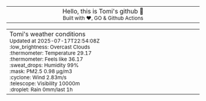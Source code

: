 
<div align="center">
<table>
<tbody>
<td align="center">
<img width="2000" height="0"><br>
Hello, this is Tomi's github 👋<br>
<sup>Built with ❤️, GO & Github Actions</sup><br>
<img width="2000" height="0">
</td>
</tbody>
</table>
</div>
<table>
<tbody>
<td align="left">
<img width="2000" height="0"><br>
Tomi's weather conditions<br>
<sup>Updated at 2025-07-17T22:54:08Z</sup><br>
<sup>:low_brightness: Overcast Clouds</sup><br>
<sup>:thermometer: Temperature 29.17 </sup><br>
<sup>:thermometer: Feels like 36.17</sup><br>
<sup>:sweat_drops: Humidity 99%</sup><br>
<sup>:mask: PM2.5 0.98 μg/m3</sup><br>
<sup>:cyclone: Wind 2.83m/s </sup><br>
<sup>:telescope: Visibility 10000m </sup><br>
<sup>:droplet: Rain 0mm/last 1h </sup><br>
<img width="2000" height="0">
</td>
<td align="left">
<img width="2000" height="0"><br>
<br>
<img width="2000" height="0">
</td>
</tbody>
</table>
</div>
    